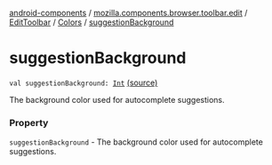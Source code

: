 [android-components](../../../index.md) / [mozilla.components.browser.toolbar.edit](../../index.md) / [EditToolbar](../index.md) / [Colors](index.md) / [suggestionBackground](./suggestion-background.md)

# suggestionBackground

`val suggestionBackground: `[`Int`](https://kotlinlang.org/api/latest/jvm/stdlib/kotlin/-int/index.html) [(source)](https://github.com/mozilla-mobile/android-components/blob/master/components/browser/toolbar/src/main/java/mozilla/components/browser/toolbar/edit/EditToolbar.kt#L75)

The background color used for autocomplete suggestions.

### Property

`suggestionBackground` - The background color used for autocomplete suggestions.